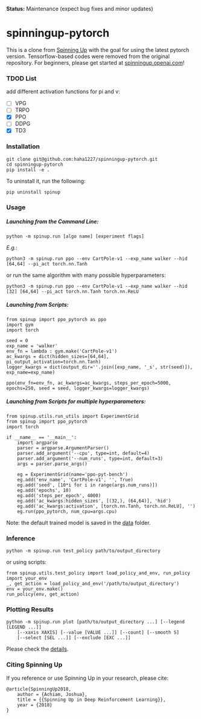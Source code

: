 **Status:** Maintenance (expect bug fixes and minor updates)

spinningup-pytorch
==================================

This is a clone from [Spinning Up](https://github.com/openai/spinningup) with the goal for using the latest pytorch version. Tensorflow-based codes were removed from the original repository. For beginners, please get started at [spinningup.openai.com](https://spinningup.openai.com)!

### TDOD List

add different activation functions for pi and v:

- [ ] VPG
- [ ] TRPO
- [x] PPO
- [ ] DDPG
- [x] TD3

### Installation

```
git clone git@github.com:haha1227/spinningup-pytorch.git
cd spinningup-pytorch
pip install -e .
```

To uninstall it, run the following:
```
pip uninstall spinup
```
### Usage

##### Launching from the Command Line:
```
python -m spinup.run [algo name] [experiment flags]
```
*E.g.*:
```
python3 -m spinup.run ppo --env CartPole-v1 --exp_name walker --hid [64,64] --pi_act torch.nn.Tanh
```
or run the same algorithm with many possible hyperparameters:
```
python3 -m spinup.run ppo --env CartPole-v1 --exp_name walker --hid [32] [64,64] --pi_act torch.nn.Tanh torch.nn.ReLU
```
##### Launching from Scripts:
```
from spinup import ppo_pytorch as ppo
import gym
import torch

seed = 0
exp_name = 'walker'
env_fn = lambda : gym.make('CartPole-v1')
ac_kwargs = dict(hidden_sizes=[64,64], pi_output_activation=torch.nn.Tanh)
logger_kwargs = dict(output_dir=''.join([exp_name, '_s', str(seed)]), exp_name=exp_name)

ppo(env_fn=env_fn, ac_kwargs=ac_kwargs, steps_per_epoch=5000, epochs=250, seed = seed, logger_kwargs=logger_kwargs)
```
##### Launching from Scripts for multiple hyperparameters:
```
from spinup.utils.run_utils import ExperimentGrid
from spinup import ppo_pytorch
import torch

if __name__ == '__main__':
    import argparse
    parser = argparse.ArgumentParser()
    parser.add_argument('--cpu', type=int, default=4)
    parser.add_argument('--num_runs', type=int, default=3)
    args = parser.parse_args()

    eg = ExperimentGrid(name='ppo-pyt-bench')
    eg.add('env_name', 'CartPole-v1', '', True)
    eg.add('seed', [10*i for i in range(args.num_runs)])
    eg.add('epochs', 10)
    eg.add('steps_per_epoch', 4000)
    eg.add('ac_kwargs:hidden_sizes', [(32,), (64,64)], 'hid')
    eg.add('ac_kwargs:activation', [torch.nn.Tanh, torch.nn.ReLU], '')
    eg.run(ppo_pytorch, num_cpu=args.cpu)
```
Note: the default trained model is saved in the [data](./data/) folder.

### Inference
```
python -m spinup.run test_policy path/to/output_directory
```
or using scripts:
```
from spinup.utils.test_policy import load_policy_and_env, run_policy
import your_env
_, get_action = load_policy_and_env('/path/to/output_directory')
env = your_env.make()
run_policy(env, get_action)
```
### Plotting Results
```
python -m spinup.run plot [path/to/output_directory ...] [--legend [LEGEND ...]]
    [--xaxis XAXIS] [--value [VALUE ...]] [--count] [--smooth S]
    [--select [SEL ...]] [--exclude [EXC ...]]
```
Please check the [details](https://spinningup.openai.com/en/latest/user/plotting.html).

### Citing Spinning Up

If you reference or use Spinning Up in your research, please cite:

```
@article{SpinningUp2018,
    author = {Achiam, Joshua},
    title = {{Spinning Up in Deep Reinforcement Learning}},
    year = {2018}
}
```
